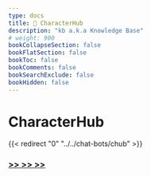 ```yaml
---
type: docs
title: 🔷 CharacterHub
description: "kb a.k.a Knowledge Base"
# weight: 900
bookCollapseSection: false
bookFlatSection: false
bookToc: false
bookComments: false
bookSearchExclude: false
bookHidden: false
---
```


# CharacterHub

{{< redirect "0" "../../chat-bots/chub" >}}

### [**>> >> >>**](../../chat-bots/chub)
